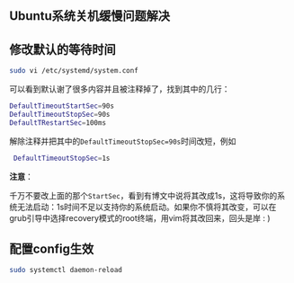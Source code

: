 ## Ubuntu系统关机缓慢问题解决



## 修改默认的等待时间

```bash
sudo vi /etc/systemd/system.conf
```

可以看到默认谢了很多内容并且被注释掉了，找到其中的几行：

```bash
DefaultTimeoutStartSec=90s
DefaultTimeoutStopSec=90s
DefaultTRestartSec=100ms
```

解除注释并把其中的`DefaultTimeoutStopSec=90s`时间改短，例如

```bash
 DefaultTimeoutStopSec=1s
```

**注意**：

千万不要改上面的那个`StartSec`，看到有博文中说将其改成1s，这将导致你的系统无法启动：1s时间不足以支持你的系统启动。如果你不慎将其改变，可以在grub引导中选择recovery模式的root终端，用vim将其改回来，回头是岸 : )

## 配置config生效

```bash
sudo systemctl daemon-reload
```